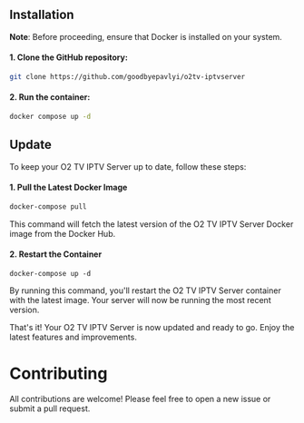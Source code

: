## Installation

**Note**: Before proceeding, ensure that Docker is installed on your system.

#### 1. Clone the GitHub repository:
```bash
git clone https://github.com/goodbyepavlyi/o2tv-iptvserver
```

#### 2. Run the container:
```bash
docker compose up -d
```

## Update

To keep your O2 TV IPTV Server up to date, follow these steps:

#### 1. Pull the Latest Docker Image

```bash
docker-compose pull
```

This command will fetch the latest version of the O2 TV IPTV Server Docker image from the Docker Hub.


#### 2. Restart the Container
```
docker-compose up -d
```

By running this command, you'll restart the O2 TV IPTV Server container with the latest image. Your server will now be running the most recent version.

That's it! Your O2 TV IPTV Server is now updated and ready to go. Enjoy the latest features and improvements.

# Contributing
All contributions are welcome! Please feel free to open a new issue or submit a pull request.
